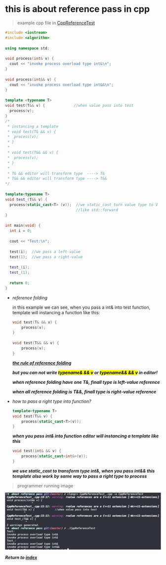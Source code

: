 # this is about reference pass in cpp

> example cpp file in [CppReferenceTest](./CppReferenceTest_.cpp)

```c++
#include <iostream>
#include <algorithm>

using namespace std;

void process(int& v) {
  cout << "invoke process overload type int&\n";
}

void process(int&& v) {
  cout << "invoke process overload type int&&\n";
}

template <typename T>
void test(T&& v) {             //when value pass into test 
  process(v);                  
}
/*
 * instancing a template
 * void test(T& && v) {
 *  process(v);
 * }
 *
 * void test(T&& && v) {
 *  process(v);
 * }
 *
 * T& && editor will transform type  ----> T&
 * T&& && editor will transform type ----> T&&
*/

template<typename T>
void test_(T&& v) {
  process(static_cast<T> (v));  //we static_cast turn value type to V
                                //like std::forward
}

int main(void) {
  int i = 0;
  
  cout << "Test:\n";

  test(i);  //we pass a left-value
  test(1);  //we pass a right-value

  test_(i);
  test_(1);

  return 0;
}
```

- *reference folding*
    
    in this example we can see, when you pass a int& into test function, template will instancing a function like this:

    ```c++
    void test(T& && v) {
        process(v);
    }

    void test(T&& && v) {
        process(v);
    }
    ```

    *__<u>the rule of reference folding</u>__*

    *__but you can not write <mark>typename& && v</mark> or <mark>typename&& && v</mark> in editor!__*

    *__when reference folding have one T&, finall type is left-value reference__*
    
    *__when all reference folding is T&&, finall type is right-value reference__*

- *how to pass a right type into function?*

    ```c++
    template<typename T> 
    void test(T&& v) {
        process(static_cast<T>(v));
    }
    ```

    *__when you pass int& into function editor will instancing a template like this__*

    ```c++
    void test(int& && v) {
        process(static_cast<int&>(v));
    }
    ```

    *__we use static_cast to transform type int&, when you pass int&& this template also work by same way to pass a right type to process__*


> programmer running image

![Alt text](image.png)

*__Return to [index](../../../index.md)__*